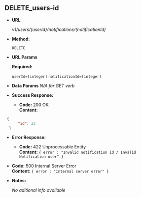 **DELETE_users-id**
----
  

* **URL**

  _v1/users/{userId}/notifications/{notificationId}_

* **Method:**
  
  `DELETE` 
  
*  **URL Params**

   **Required:**
 
   `userId=[integer]`
   `notificationId=[integer]`


* **Data Params**
  _N/A for GET verb_

* **Success Response:** 

  * **Code:** 200 OK <br />
    **Content:** 

```json
 { 
      "id": 23
  }
```
 
* **Error Response:**

  * **Code:** 422 Unprocessable Entity <br />
    **Content:** `{ error : "Invalid notification id / Invalid Notification user" }`

* **Code:** 500 Internal Server Error <br />
    **Content:** `{ error : "Internal server error" }`

* **Notes:**

  _No aditional info available_
